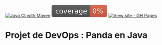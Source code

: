 [![Java CI with Maven](https://github.com/Esdia/ProjetDevOps/actions/workflows/pull-request.yml/badge.svg)](https://github.com/Esdia/ProjetDevOps/actions/workflows/pull-request.yml)
![Coverage](.github/badges/jacoco.svg)
[![View site - GH Pages](https://img.shields.io/badge/View_site-GH_Pages-2ea44f?style=for-the-badge)](https://esdia.github.io/ProjetDevOps/)


# Projet de DevOps : Panda en Java